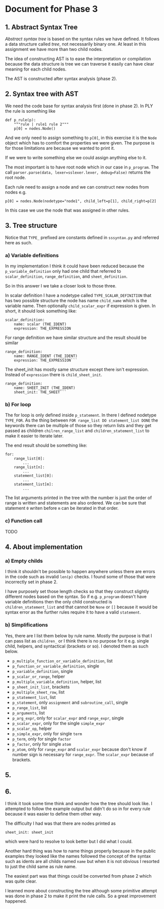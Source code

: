 # Document for Phase 3

## 1. Abstract Syntax Tree

_Abstract syntax tree_ is based on the syntax rules we have defined.
It follows a data structure called _tree_, not necessarily binary one.
At least in this assignment we have more than two child nodes.

The idea of constructing AST is to ease the interpretation or compilation because
the data structure is tree we can traverse it easily can have clear meaning for each child nodes.

The AST is constructed after syntax analysis (phase 2). 

## 2. Syntax tree with AST

We need the code base for syntax analysis first (done in phase 2).
In PLY the rule is something like

```
def p_rule(p):
    """rule | rule1 rule 2"""
    p[0] = nodes.Node()
```

And we only need to assign something to `p[0]`, in this exercise it
is the `Node` object which has to comfort the properties we were given.
The purpose is for those limitations are because we wanted to print it.

If we were to write something else we could assign anything else to it.

The most important is to have root node which in our case in `p_program`.
The call `parser.parse(data, lexer=sslexer.lexer, debug=False)` returns the
root node.

Each rule need to assign a node and we can construct new nodes from nodes e.g. 

```
p[0] = nodes.Node(nodetype="node1", child_left=p[1], child_right=p[2]
```

In this case we use the node that was assigned in other rules.

## 3. Tree structure

Notice that `TYPE_` prefixed are constants defined in `sssyntax.py` and referred here as such.

### a) Variable definitions

In my implementation I think it could have been reduced because the `p_variable_definition` only
had one child that referred to `scalar_definition`, `range_definition`, and `sheet_definition`.

So in this answer I we take a closer look to those three.

In scalar definition I have a nodetype called `TYPE_SCALAR_DEFINITION` that has two possible structure
the node has name `child_name` which is the variable name. Then optionally `child_scalar_expr` if expression
is given. In short, it should look something like:

```
scalar_definition:
    name: scalar (THE_IDENT)
    expression: THE_EXPRESSION
```

For range definition we have similar structure and the result should be similar

```
range_definition:
    name: RANGE_IDENT (THE_IDENT)
    expression: THE_EXPRESSION```
```

The sheet_init has mostly same structure except there isn't expression. 
Instead of `expression` there is `child_sheet_init`.

```
range_definition:
    name: SHEET_INIT (THE_IDENT)
    sheet_init: THE_SHEET```
```

### b) For loop

The for loop is only defined inside `p_statement`. In there I defined
nodetype `TYPE_FOR`. As the thing between `FOR range_list DO statement_list DONE` the
keywords there can be multiple of those so they return lists and they get passed as children
`chilren_range_list` and `children_statement_list` to make it easier to iterate later.

The end result should be something like:

```
for:
    range_list[0]: 
        ...
    range_list[n]:
        ...
    statement_list[0]:
        ...
    statement_list[m]:
        ...
```

The list arguments printed in the tree with the number is just the order of range is written and statements are also ordered.
We can be sure that statement `0` writen before `m` can be iterated in that order.

### c) Function call

TODO

## 4. About implementation
   
### a) Empty childs

I think it shouldn't be possible to happen anywhere unless there are errors in the code
such as invalid `len(p)` checks. I found some of those that were incorrectly set in phase 2.

I have purposely set those length checks so that they construct slightly different nodes based on 
the syntax. So if e.g. `p_program` doesn't have variable definitions then the only child constructed is `children_statement_list` and
that cannot be `None` or `[]` because it would be syntax error as the further rules require it to have a valid `statement`.

### b) Simplifications

Yes, there are I list them below by rule name. Mostly the purpose is that I can pass list as `children_` or
I think there is no purpose for it e.g. single child, helpers, and syntactical (brackets or so).
I denoted them as such below.

- `p_multiple_function_or_variable_definition`, list
- `p_function_or_variable_definition`, single
- `p_variable_definition`, single
- `p_scalar_or_range`, helper
- `p_multiple_variable_definition`, helper, list
- `p_sheet_init_list`, brackets
- `p_multiple_sheet_row`, list
- `p_statement_list`, list
- `p_statement`, only `assignment` and `subroutine_call`, single
- `p_range_list`, list
- `p_arguments`, list
- `p_arg_expr`, only for `scalar_expr` and `range_expr`, single
- `p_scalar_expr`, only for the single `simple_expr`
- `p_scalar_op`, helper
- `p_simple_expr`, only for single `term`
- `p_term`, only for single `factor`
- `p_factor`, only for single `atom`
- `p_atom`, only for `range_expr` and `scalar_expr` because don't know if number sign is necessary for `range_expr`. The `scalar_expr` because of brackets.

## 5.

## 6.

I think it took some time think and wonder how the tree should look like.
I attempted to follow the example output but didn't do so in for every rule because it was
easier to define them other way.

The difficulty I had was that there are nodes printed as

```
sheet_init: sheet_init
```

which were hard to resolve to look better but I did what I could.

Another hard thing was how to name things properly because in the public examples
they looked like the names followed the concept of the syntax such as idents are all childs named `name` but
when it is not obvious I resorted to just the child same as rule name.

The easiest part was that things could be converted from phase 2 which was quite clear.

I learned more about constructing the tree although some primitive attempt was done in phase 2 to make it print the rule calls.
So a great improvement happened.
